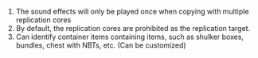 1. The sound effects will only be played once when copying with multiple replication cores
2. By default, the replication cores are prohibited as the replication target.
3. Can identify container items containing items, such as shulker boxes, bundles, chest with NBTs, etc. (Can be customized)